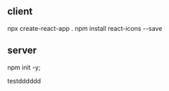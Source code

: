 ## client 

npx create-react-app .
npm install react-icons --save

## server

npm init -y;


testdddddd

